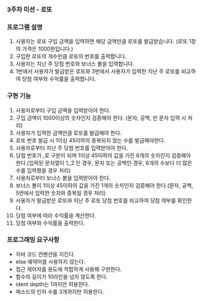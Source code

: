 ### 3주차 미션 - 로또

### 프로그램 설명
1. 사용자는 로또 구입 금액을 입력하면 해당 금액만큼 로또를 발급받습니다.
    (로또 1장의 가격은 1000원입니다.)
2. 구입한 로또의 개수만큼 로또의 번호를 출력합니다.
3. 사용자는 지난 주 당첨 번호와 보너스 볼을 입력합니다.
4. 1번에서 사용자가 발급받은 로또와 3번에서 사용자가 입력한 지난 주 로또를 비교하여 당첨 여부와 수익률을 출력합니다.

### 구현 기능
1. 사용자로부터 구입 금액을 입력받아야 한다. 
2. 구입 금액이 1000이상의 숫자인지 검증해야 한다. (문자, 공백, 빈 문자 입력 시 처리)
3. 사용자가 입력한 금액만큼 로또를 발급해야 한다. 
4. 로또 번호 발급 시 1이상 45이하의 중복되지 않는 수를 발급해야한다.
5. 사용자로부터 지난 주 당첨 번호를 입력받아야 한다.
6. 당첨 번호가 ,로 구분이 되며 1이상 45이하의 값을 가진 6개의 숫자인지 검증해야 한다.(입력된 문자열이 1,,2 인 경우, 문자 또는 공백인 경우, 6개의 수보다 더 많은 수를 입력했을 경우 처리)
7. 사용자로부터 보너스 볼을 입력받아야 한다.
8. 보너스 볼이 1이상 45이하의 값을 가진 1개의 숫자인지 검증해야 한다.(문자, 공백, 5번에서 입력한 숫자와 중복일 경우 처리)
9. 사용자가 발급받은 로또와 지난 주 로또 당첨 번호를 비교하여 당첨 여부를 확인한다.
11. 당첨 여부에 따라 수익률을 계산한다.
12. 당첨 여부와 수익률을 출력한다.
 
### 프로그래밍 요구사항
+ 자바 코드 컨벤션을 지킨다.
+ else 예약어를 사용하지 않는다.
+ 접근 제어자를 용도에 적합하게 사용해 구현한다.
+ 함수의 길이가 10라인을 넘지 않도록 한다.
+ ident depth는 1까지만 허용한다.
+ 메소드의 인자 수를 3개까지만 허용한다.